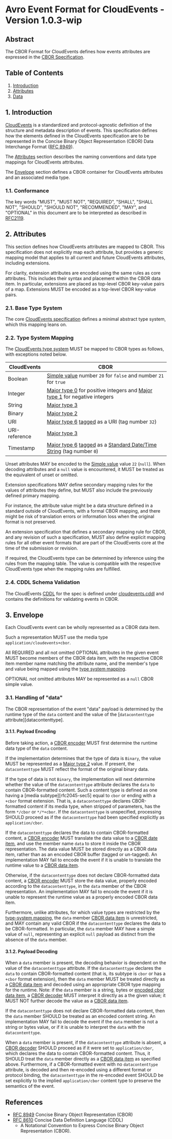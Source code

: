 # Avro Event Format for CloudEvents - Version 1.0.3-wip

## Abstract

The CBOR Format for CloudEvents defines how events attributes are expressed in
the [CBOR Specification][cbor-spec].

## Table of Contents

1. [Introduction](#1-introduction)
2. [Attributes](#2-attributes)
3. [Data](#3-data)

## 1. Introduction

[CloudEvents][ce] is a standardized and protocol-agnostic definition of the
structure and metadata description of events. This specification defines how the
elements defined in the CloudEvents specification are to be represented in the
Concise Binary Object Representation (CBOR) Data Interchange Format ([RFC 8949][cbor-spec]).

The [Attributes](#2-attributes) section describes the naming conventions and
data type mappings for CloudEvents attributes.

The [Envelope](#3-envelope) section defines a CBOR container for CloudEvents
attributes and an associated media type.

### 1.1. Conformance

The key words "MUST", "MUST NOT", "REQUIRED", "SHALL", "SHALL NOT", "SHOULD",
"SHOULD NOT", "RECOMMENDED", "MAY", and "OPTIONAL" in this document are to be
interpreted as described in [RFC2119][rfc2119].

## 2. Attributes

This section defines how CloudEvents attributes are mapped to CBOR. This
specification does not explicitly map each attribute, but provides a generic
mapping model that applies to all current and future CloudEvents attributes,
including extensions.

For clarity, extension attributes are encoded using the same rules as
core attributes. This includes their syntax and placement
within the CBOR data item. In particular, extensions are placed as top-level CBOR
key-value pairs of a map. Extensions MUST be encoded as a top-level CBOR key-value pairs.

### 2.1. Base Type System

The core [CloudEvents specification][ce] defines a minimal abstract type system,
which this mapping leans on.

### 2.2. Type System Mapping

The [CloudEvents type system][ce-types] MUST be mapped to CBOR types as follows,
with exceptions noted below.

| CloudEvents   | CBOR                                                         |
| ------------- | ------------------------------------------------------------ |
| Boolean       | [Simple value][cbor-fpnocont] number `20` for `false` and number `21` for `true` |
| Integer       | [Major type 0][cbor-major-types] for positive integers and [Major type 1][cbor-major-types] for negative integers                         |
| String        | [Major type 3][cbor-major-types]                             |
| Binary        | [Major type 2][cbor-major-types]                             |
| URI           | [Major type 6][cbor-major-types] [tagged][cbor-tagging] as a URI (tag number `32`)|
| URI-reference | [Major type 3][cbor-major-types] |
| Timestamp     | [Major type 6][cbor-major-types] [tagged][cbor-tagging] as a [Standard Date/Time String][cbor-standard-datetime] (tag number `0`)|

Unset attributes MAY be encoded to the [Simple value][cbor-fpnocont] value `22` (`null`). When decoding
attributes and a `null` value is encountered, it MUST be treated as the
equivalent of unset or omitted.

Extension specifications MAY define secondary mapping rules for the values of
attributes they define, but MUST also include the previously defined primary
mapping.

For instance, the attribute value might be a data structure defined in a
standard outside of CloudEvents, with a formal CBOR mapping, and there might be
risk of translation errors or information loss when the original format is not
preserved.

An extension specification that defines a secondary mapping rule for CBOR, and
any revision of such a specification, MUST also define explicit mapping rules
for all other event formats that are part of the CloudEvents core at the time of
the submission or revision.

If required, the CloudEvents type can be determined by inference using the rules
from the mapping table. The value is compatible with the respective CloudEvents type when the
mapping rules are fulfilled.

### 2.4. CDDL Schema Validation

The CloudEvents [CDDL][cddl-spec] for the spec is defined under
[cloudevents.cddl](cloudevents.cddl) and contains the definitions for validating events in
CBOR.

## 3. Envelope

Each CloudEvents event can be wholly represented as a CBOR data item.

Such a representation MUST use the media type `application/cloudevents+cbor`.

All REQUIRED and all not omitted OPTIONAL attributes in the given event MUST
become members of the CBOR data item, with the respective CBOR item member name
matching the attribute name, and the member's type and value being mapped using
the [type system mapping](#22-type-system-mapping).

OPTIONAL not omitted attributes MAY be represented as a `null` CBOR simple value.

### 3.1. Handling of "data"

The CBOR representation of the event "data" payload is determined by the runtime
type of the `data` content and the value of the [`datacontenttype`
attribute][datacontenttype].

#### 3.1.1. Payload Encoding

Before taking action, a [CBOR encoder][cbor-encoder] MUST first determine the runtime data
type of the `data` content.

If the implementation determines that the type of data is `Binary`, the value
MUST be represented as a [Major type 2][cbor-major-types] value. If present, the `datacontenttype` MUST
reflect the format of the original binary data.

If the type of data is not `Binary`, the implementation will next determine
whether the value of the `datacontenttype` attribute declares the `data` to
contain CBOR-formatted content. Such a content type is defined as one having a
[media subtype][rfc2045-sec5] equal to `cbor` or ending with a `+cbor` format
extension. That is, a `datacontenttype` declares CBOR-formatted content if its
media type, when stripped of parameters, has the form `*/cbor` or `*/*+cbor`.
If the `datacontenttype` is unspecified, processing SHOULD proceed as if the
`datacontenttype` had been specified explicitly as `application/cbor`.

If the `datacontenttype` declares the data to contain CBOR-formatted content, a
[CBOR encoder][cbor-encoder] MUST translate the data value to a [CBOR date item][cbor-data-item], and
use the member name `data` to store it inside the CBOR representation. The data
value MUST be stored directly as a CBOR data item, rather than as an encoded CBOR
buffer (tagged or un-tagged). An implementation MAY fail to encode the
event if it is unable to translate the runtime value to a [CBOR data item][cbor-data-item].

Otherwise, if the `datacontenttype` does not declare CBOR-formatted data
content, a [CBOR encoder][cbor-encoder] MUST store the data value, properly encoded according 
to the `datacontenttype`, in the `data` member of the CBOR representation. 
An implementation MAY fail to encode the event if it is unable to represent
the runtime value as a properly encoded CBOR data item.

Furthermore, unlike attributes, for which value types are restricted by the
[type-system mapping](#22-type-system-mapping), the `data` member
[CBOR data item][cbor-data-item] is unrestricted, and MAY contain any valid CBOR if the
`datacontenttype` declares the data to be CBOR-formatted. In particular, the
`data` member MAY have a simple value of `null`, representing an explicit `null`
payload as distinct from the absence of the `data` member.

#### 3.1.2. Payload Decoding

When a `data` member is present, the decoding behavior is dependent on the value
of the `datacontenttype` attribute. If the `datacontenttype` declares the `data`
to contain CBOR-formatted content (that is, its subtype is `cbor` or has a
`+cbor` format extension), then the `data` member MUST be treated directly as a
[CBOR data item][cbor-data-item] and decoded using an appropriate CBOR type mapping for
the runtime. Note: if the `data` member is a string, 
bytes or [encoded cbor data item][cbor-encoded-data-item], a [CBOR decoder][cbor-decoder] MUST
interpret it directly as a the given value; it MUST NOT further
decode the value as a [CBOR data item][cbor-data-item].

If the `datacontenttype` does not declare CBOR-formatted data content, then the
`data` member SHOULD be treated as an encoded content string. An implementation
MAY fail to decode the event if the `data` member is not a string or bytes value, or if it
is unable to interpret the `data` with the `datacontenttype`.

When a `data` member is present, if the `datacontenttype` attribute is absent, a
[CBOR decoder][cbor-decoder] SHOULD proceed as if it were set to `application/cbor`, which
declares the data to contain CBOR-formatted content. Thus, it SHOULD treat the
`data` member directly as a [CBOR data item][cbor-data-item] as specified above.
Furthermore, if a CBOR-formatted event with no `datacontenttype` attribute, is
decoded and then re-encoded using a different format or protocol
binding, the `datacontenttype` in the re-encoded event SHOULD be set
explicitly to the implied `application/cbor` content type to preserve the
semantics of the event.

## References

- [RFC 8949][cbor-spec] Concise Binary Object Representation (CBOR)
- [RFC 8610][cddl-spec]  Concise Data Definition Language (CDDL)
  - A Notational Convention to Express Concise Binary Object Representation (CBOR).


[cbor-spec]: https://www.rfc-editor.org/rfc/rfc8949.html
[cbor-fpnocont]: https://www.rfc-editor.org/rfc/rfc8949.html#fpnocont
[cbor-fpnoconttbl2]: https://www.rfc-editor.org/rfc/rfc8949.html#fpnoconttbl2
[cbor-major-types]: https://www.rfc-editor.org/rfc/rfc8949.html#name-major-types
[cbor-tagging]: https://www.rfc-editor.org/rfc/rfc8949.html#section-3.4
[cbor-standard-datetime]: https://www.rfc-editor.org/rfc/rfc8949.html#name-standard-date-time-string
[cbor-encoded-data-item]: https://www.rfc-editor.org/rfc/rfc8949.html#section-3.4.5.1
[cddl-spec]: https://www.rfc-editor.org/rfc/rfc8610
[cbor-encoder]: https://www.rfc-editor.org/rfc/rfc8949.html#name-terminology
[cbor-decoder]: https://www.rfc-editor.org/rfc/rfc8949.html#name-terminology
[cbor-data-item]: https://www.rfc-editor.org/rfc/rfc8949.html#section-1.2
[ce]: ../spec.md
[rfc2119]: https://tools.ietf.org/html/rfc2119
[ce-types]: ../spec.md#type-system
